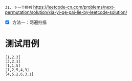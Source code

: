 
`31. 下一个排列` https://leetcode-cn.com/problems/next-permutation/solution/xia-yi-ge-pai-lie-by-leetcode-solution/
- [x] 方法一：两遍扫描

# 测试用例

```
[1,2,3]
[3,2,1]
[1,1,5]
[1,2,5,4,3]
[4,5,2,6,3,1]
```
